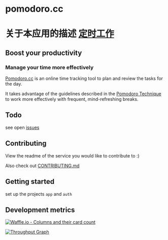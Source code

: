# pomodoro.cc

# 关于本应用的描述 [定时工作](https://baike.baidu.com/item/%E7%95%AA%E8%8C%84%E5%B7%A5%E4%BD%9C%E6%B3%95/6353502?fr=aladdin)

## Boost your productivity
### Manage your time more effectively

[Pomodoro.cc](http://pomodoro.cc) is an online time tracking tool to plan and review the tasks for the day.

It takes advantage of the guidelines described in the [Pomodoro Technique](http://pomodorotechnique.com) to work more effectively with frequent, mind-refreshing breaks.

## Todo

see open [issues](https://github.com/christian-fei/pomodoro.cc/issues)

## Contributing

View the readme of the service you would like to contribute to :)

Also check out [CONTRIBUTING.md](https://github.com/HerbertKarajan/pomodoro/CONTRIBUTING.md)

## Getting started

set up the projects `app` and `auth`

## Development metrics

[![Waffle.io - Columns and their card count](https://badge.waffle.io/christian-fei/pomodoro.cc.svg?columns=all)](http://waffle.io/christian-fei/pomodoro.cc)

[![Throughput Graph](https://graphs.waffle.io/christian-fei/pomodoro.cc/throughput.svg)](https://waffle.io/christian-fei/pomodoro.cc/metrics)


